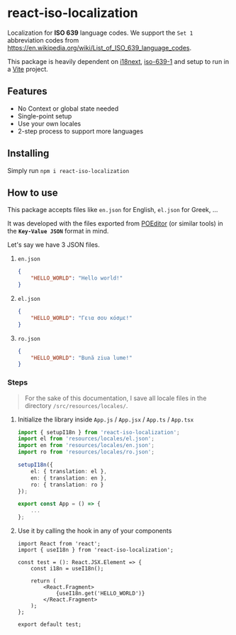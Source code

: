 # react-iso-localization

Localization for **ISO 639** language codes. We support the `Set 1` abbreviation codes from <https://en.wikipedia.org/wiki/List_of_ISO_639_language_codes>.

This package is heavily dependent on [i18next](https://www.i18next.com), [iso-639-1](https://www.npmjs.com/package/iso-639-1) and setup to run in a [Vite](https://vitejs.dev) project.

## Features

- No Context or global state needed
- Single-point setup
- Use your own locales
- 2-step process to support more languages

## Installing

Simply run `npm i react-iso-localization`

## How to use

This package accepts files like `en.json` for English, `el.json` for Greek, ...

It was developed with the files exported from [POEditor](https://poeditor.com) (or similar tools) in the **`Key-Value JSON`** format in mind.

Let's say we have 3 JSON files.

1. `en.json`

   ```json
   {
       "HELLO_WORLD": "Hello world!"
   }
   ```

2. `el.json`

   ```json
   {
       "HELLO_WORLD": "Γεια σου κόσμε!"
   }
   ```

3. `ro.json`

   ```json
   {
       "HELLO_WORLD": "Bună ziua lume!"
   }
   ```

### Steps

> For the sake of this documentation, I save all locale files in the directory `/src/resources/locales/`.

1. Initialize the library inside `App.js` / `App.jsx` / `App.ts` / `App.tsx`

   ```ts
   import { setupI18n } from 'react-iso-localization';
   import el from 'resources/locales/el.json';
   import en from 'resources/locales/en.json';
   import ro from 'resources/locales/ro.json';

   setupI18n({
       el: { translation: el },
       en: { translation: en },
       ro: { translation: ro }
   });

   export const App = () => {
       ...
   };
   ```

2. Use it by calling the hook in any of your components

   ```tsx
   import React from 'react';
   import { useI18n } from 'react-iso-localization';

   const test = (): React.JSX.Element => {
       const i18n = useI18n();

       return (
           <React.Fragment>
               {useI18n.get('HELLO_WORLD')}
           </React.Fragment>
       );
   };

   export default test;
   ```

